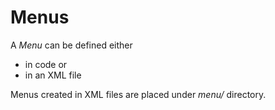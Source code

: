 # Menus

A *Menu* can be defined either 

* in code or 
* in an XML file

Menus created in XML files are placed under *menu/* directory.
